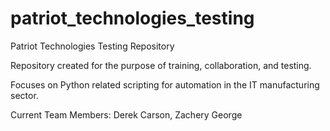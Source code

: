 # patriot_technologies_testing
Patriot Technologies Testing Repository

Repository created for the purpose of training, collaboration, and testing. 

Focuses on Python related scripting for automation in the IT manufacturing sector.

Current Team Members:
Derek Carson, 
Zachery George

